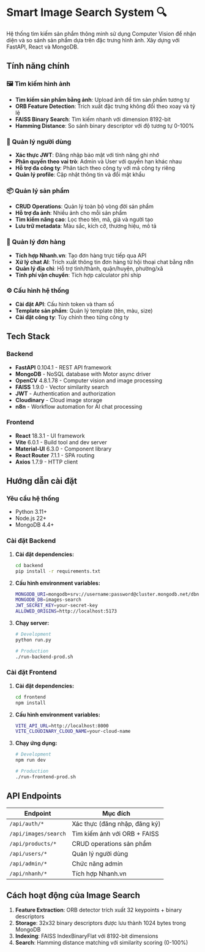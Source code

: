 # Smart Image Search System 🔍

Hệ thống tìm kiếm sản phẩm thông minh sử dụng Computer Vision để nhận diện và so sánh sản phẩm dựa trên đặc trưng hình ảnh. Xây dựng với FastAPI, React và MongoDB.

## Tính năng chính

### 🖼️ Tìm kiếm hình ảnh
- **Tìm kiếm sản phẩm bằng ảnh**: Upload ảnh để tìm sản phẩm tương tự
- **ORB Feature Detection**: Trích xuất đặc trưng không đổi theo xoay và tỷ lệ
- **FAISS Binary Search**: Tìm kiếm nhanh với dimension 8192-bit
- **Hamming Distance**: So sánh binary descriptor với độ tương tự 0-100%

### 👥 Quản lý người dùng
- **Xác thực JWT**: Đăng nhập bảo mật với tính năng ghi nhớ
- **Phân quyền theo vai trò**: Admin và User với quyền hạn khác nhau
- **Hỗ trợ đa công ty**: Phân tách theo công ty với mã công ty riêng
- **Quản lý profile**: Cập nhật thông tin và đổi mật khẩu

### 📦 Quản lý sản phẩm
- **CRUD Operations**: Quản lý toàn bộ vòng đời sản phẩm
- **Hỗ trợ đa ảnh**: Nhiều ảnh cho mỗi sản phẩm
- **Tìm kiếm nâng cao**: Lọc theo tên, mã, giá và người tạo
- **Lưu trữ metadata**: Màu sắc, kích cỡ, thương hiệu, mô tả

### 🛒 Quản lý đơn hàng
- **Tích hợp Nhanh.vn**: Tạo đơn hàng trực tiếp qua API
- **Xử lý chat AI**: Trích xuất thông tin đơn hàng từ hội thoại chat bằng n8n
- **Quản lý địa chỉ**: Hỗ trợ tỉnh/thành, quận/huyện, phường/xã
- **Tính phí vận chuyển**: Tích hợp calculator phí ship

### ⚙️ Cấu hình hệ thống
- **Cài đặt API**: Cấu hình token và tham số
- **Template sản phẩm**: Quản lý template (tên, màu, size)
- **Cài đặt công ty**: Tùy chỉnh theo từng công ty

## Tech Stack

### Backend
- **FastAPI** 0.104.1 - REST API framework
- **MongoDB** - NoSQL database with Motor async driver
- **OpenCV** 4.8.1.78 - Computer vision and image processing
- **FAISS** 1.9.0 - Vector similarity search
- **JWT** - Authentication and authorization
- **Cloudinary** - Cloud image storage
- **n8n** - Workflow automation for AI chat processing

### Frontend
- **React** 18.3.1 - UI framework
- **Vite** 6.0.1 - Build tool and dev server
- **Material-UI** 6.3.0 - Component library
- **React Router** 7.1.1 - SPA routing
- **Axios** 1.7.9 - HTTP client

## Hướng dẫn cài đặt

### Yêu cầu hệ thống
- Python 3.11+
- Node.js 22+
- MongoDB 4.4+

### Cài đặt Backend

1. **Cài đặt dependencies:**
   ```bash
   cd backend
   pip install -r requirements.txt
   ```

2. **Cấu hình environment variables:**
   ```bash
   MONGODB_URI=mongodb+srv://username:password@cluster.mongodb.net/dbname
   MONGODB_DB=images-search
   JWT_SECRET_KEY=your-secret-key
   ALLOWED_ORIGINS=http://localhost:5173
   ```

3. **Chạy server:**
   ```bash
   # Development
   python run.py
   
   # Production
   ./run-backend-prod.sh
   ```

### Cài đặt Frontend

1. **Cài đặt dependencies:**
   ```bash
   cd frontend
   npm install
   ```

2. **Cấu hình environment variables:**
   ```bash
   VITE_API_URL=http://localhost:8000
   VITE_CLOUDINARY_CLOUD_NAME=your-cloud-name
   ```

3. **Chạy ứng dụng:**
   ```bash
   # Development
   npm run dev
   
   # Production
   ./run-frontend-prod.sh
   ```

## API Endpoints

| Endpoint | Mục đích |
|----------|---------|
| `/api/auth/*` | Xác thực (đăng nhập, đăng ký) |
| `/api/images/search` | Tìm kiếm ảnh với ORB + FAISS |
| `/api/products/*` | CRUD operations sản phẩm |
| `/api/users/*` | Quản lý người dùng |
| `/api/admin/*` | Chức năng admin |
| `/api/nhanh/*` | Tích hợp Nhanh.vn |

## Cách hoạt động của Image Search

1. **Feature Extraction**: ORB detector trích xuất 32 keypoints + binary descriptors
2. **Storage**: 32x32 binary descriptors được lưu thành 1024 bytes trong MongoDB
3. **Indexing**: FAISS IndexBinaryFlat với 8192-bit dimensions
4. **Search**: Hamming distance matching với similarity scoring (0-100%)


